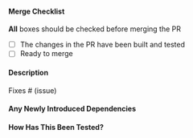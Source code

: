 #### Merge Checklist  <!-- REQUIRED -->
**All** boxes should be checked before merging the PR
- [ ] The changes in the PR have been built and tested
- [ ] Ready to merge

#### Description <!-- REQUIRED -->
<!-- Please include a summary of the changes and the related issue. List any dependencies that are required for this change. -->

Fixes # (issue)

#### Any Newly Introduced Dependencies
<!-- Please describe any newly introduced 3rd party dependencies in this change. List their name, license information and how they are used in the project. -->

#### How Has This Been Tested? <!-- REQUIRED -->
<!-- Please describe the tests that you ran to verify your changes. Provide instructions so we can reproduce. Please also list any relevant details for your test configuration. -->
